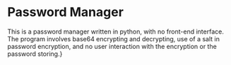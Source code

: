 # Password Manager

This is a password manager written in python, with no front-end interface. The program involves base64 encrypting and decrypting, use of a salt in password encryption, and no user interaction with the encryption or the password storing.}

